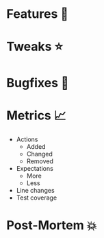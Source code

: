 # Features 🌟




# Tweaks ⭐




# Bugfixes 🐛




# Metrics 📈

* Actions
  * Added
  * Changed
  * Removed
* Expectations
  * More
  * Less
* Line changes
* Test coverage




# Post-Mortem 💥